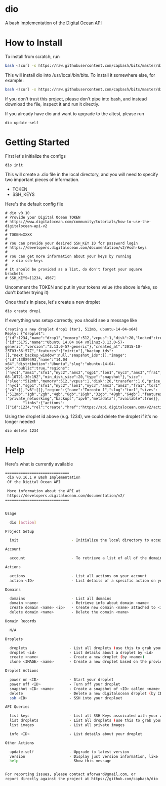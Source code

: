 dio
==============

A bash implementation of the [Digital Ocean API](https://developers.digitalocean.com/documentation/v2/)

# How to Install #

To install from scratch, run

```bash
bash <(curl -s https://raw.githubusercontent.com/capbash/bits/master/dio-installer)
```

This will install dio into /usr/local/bin/bits.  To install it somewhere else, for example:

```bash
bash <(curl -s https://raw.githubusercontent.com/capbash/bits/master/dio-installer) --path ~/.bin
```

If you don't trust this project, please don't pipe into bash, and instead download the file,
inspect it and run it directly.

If you already have dio and want to upgrade to the altest, please run

```
dio update-self
```

# Getting Started #

First let's initialize the configs

```
dio init
```

This will create a .dio file in the local directory, and you will need to
specify two important pieces of information.

* TOKEN
* SSH_KEYS

Here's the default config file

```
# dio v0.10
# Provide your Digital Ocean TOKEN
# https://www.digitalocean.com/community/tutorials/how-to-use-the-digitalocean-api-v2
#
# TOKEN=XXXX
#
# You can provide your desired SSH_KEY ID for password login
# https://developers.digitalocean.com/documentation/v2/#ssh-keys
#
# You can get more information about your keys by running
#  > dio ssh-keys
#
# It should be provided as a list, do don't forget your square brackets
# SSH_KEYS=[1234, 4567]
```

Uncomment the TOKEN and put in your tokens value (the above is fake, so don't bother trying it)

Once that's in place, let's create a new droplet

```
dio create drop1
```

If everything was setup correctly, you should see a message like

```
Creating a new droplet drop1 (tor1, 512mb, ubuntu-14-04-x64)
Reply: {"droplet":{"id":1234,"name":"drop1","memory":512,"vcpus":1,"disk":20,"locked":true,"status":"new","kernel":{"id":5175,"name":"Ubuntu 14.04 x64 vmlinuz-3.13.0-57-generic","version":"3.13.0-57-generic"},"created_at":"2015-10-23T03:36:57Z","features":["virtio"],"backup_ids":[],"next_backup_window":null,"snapshot_ids":[],"image":{"id":13089493,"name":"14.04 x64","distribution":"Ubuntu","slug":"ubuntu-14-04-x64","public":true,"regions":["nyc1","ams1","sfo1","nyc2","ams2","sgp1","lon1","nyc3","ams3","fra1","tor1"],"created_at":"2015-08-10T21:30:19Z","min_disk_size":20,"type":"snapshot"},"size":{"slug":"512mb","memory":512,"vcpus":1,"disk":20,"transfer":1.0,"price_monthly":5.0,"price_hourly":0.00744,"regions":["nyc1","sgp1","sfo1","nyc2","lon1","nyc3","ams3","ams2","fra1","tor1"],"available":true},"size_slug":"512mb","networks":{"v4":[],"v6":[]},"region":{"name":"Toronto 1","slug":"tor1","sizes":["512mb","1gb","2gb","4gb","8gb","16gb","32gb","48gb","64gb"],"features":["private_networking","backups","ipv6","metadata"],"available":true}},
        "links":{"actions":[{"id":1234,"rel":"create","href":"https://api.digitalocean.com/v2/actions/1234"}]}}
```

Using the droplet id above (e.g. 1234), we could delete the droplet if it's no longer needed

```
dio delete 1234
```


# Help #

Here's what is currently available

```bash
=============================
 dio v0.16.1 A Bash Implementation
 Of the Digital Ocean API

 More information about the API at
 https://developers.digitalocean.com/documentation/v2/
=============================


Usage

  dio [action]

Project Setup

  init                        - Initialize the local directory to access a digital ocean account

Account

  account                     - To retrieve a list of all of the domains in your account

Actions

  actions                     - List all actions on your account
  action <ID>                 - List details of a specific action on your account

Domains

  domains                     - List all domains
  domain <name>               - Retrieve info about domain <name>
  create domain <name> <ip>   - Create new domain <name> attached to <ip>
  delete domain <name>        - Delete the domain <name>

Domain Records

  N/A

Droplets

  droplets                   - List all droplets (use this to grab your droplet IDs
  droplet <id>               - List details about a droplet by <id>
  create <name>              - Create a new droplet (by <name>)
  clone <IMAGE> <name>       - Create a new droplet based on the provided <IMAGE> (by <name>)

Droplet Actions

  power on <ID>              - Start your droplet
  power off <ID>             - Turn off your droplet
  snapshot <ID> <name>       - Create a snapshot of <ID> called <name>
  delete                     - Delete a new digitalocean droplet (by ID)
  ssh <ID>                   - SSH into your droploet

API Queries

  list keys                  - List all SSH Keys assoicated with your account
  list droplets              - List all droplets (use this to grab your droplet IDs
  list images                - List all private images

  info <ID>                  - List details about your droplet

Other Actions

  update-self                - Upgrade to latest version
  version                    - Display just version information, like 'dio v0.16.1'
  help                       - Show this message


For reporting issues, please contact aforward@gmail.com, or
report directly against the project at https://github.com/capbash/dio
```


